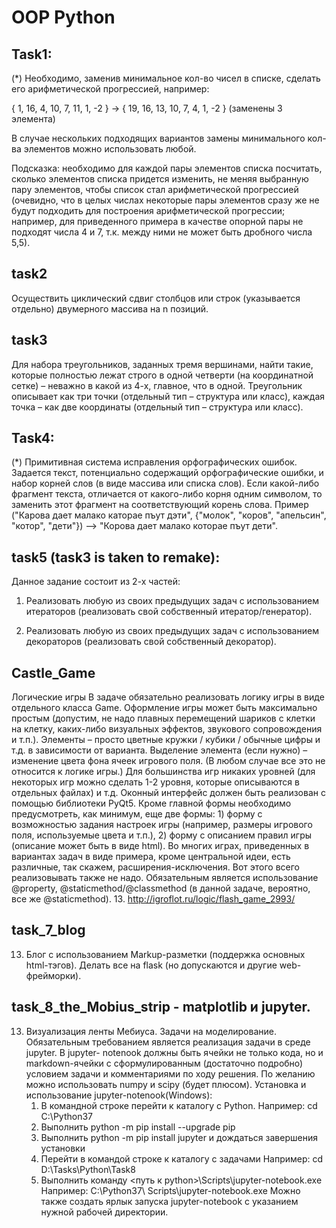 # OOP Python
## Task1:
(*) Необходимо, заменив минимальное кол-во чисел в списке, сделать его арифметической прогрессией, например:

{ 1, 16, 4, 10, 7, 11, 1, -2 } → { 19, 16, 13, 10, 7, 4, 1, -2 } (заменены 3 элемента)

В случае нескольких подходящих вариантов замены минимального кол-ва элементов можно использовать любой.

Подсказка: необходимо для каждой пары элементов списка посчитать, сколько элементов списка придется изменить, не меняя выбранную пару элементов, чтобы список стал арифметической прогрессией (очевидно, что в целых числах некоторые пары элементов сразу же не будут подходить для построения арифметической прогрессии; например, для приведенного примера в качестве опорной пары не подходят числа 4 и 7, т.к. между ними не может быть дробного числа 5,5).

## task2
Осуществить циклический сдвиг столбцов или строк (указывается отдельно)
двумерного массива на n позиций.

## task3
Для набора треугольников, заданных тремя вершинами, найти такие, которые
полностью лежат строго в одной четверти (на координатной сетке) – неважно в какой из
4-х, главное, что в одной.
Треугольник описывает как три точки (отдельный тип – структура или класс), каждая
точка – как две координаты (отдельный тип – структура или класс).

## Task4:
(*) Примитивная система исправления орфографических ошибок. Задается текст, потенциально содержащий орфографические ошибки, и набор корней слов (в виде массива или списка слов). Если какой-либо фрагмент текста, отличается от какого-либо корня одним символом, то заменить этот фрагмент на соответствующий корень слова. Пример ("Карова дает малако каторае пъут дэти", {"молок", "коров", "апельсин", "котор", "дети"}) –> "Корова дает малако которае пъут дети".

## task5 (task3 is taken to remake):
Данное задание состоит из 2-х частей:

1) Реализовать любую из своих предыдущих задач с использованием итераторов (реализовать свой собственный итератор/генератор).

2) Реализовать любую из своих предыдущих задач с использованием декораторов (реализовать свой собственный декоратор).

## Castle_Game
Логические игры
В задаче обязательно реализовать логику игры в виде отдельного класса Game.
Оформление игры может быть максимально простым (допустим, не надо плавных
перемещений шариков с клетки на клетку, каких-либо визуальных эффектов, звукового
сопровождения и т.п.). Элементы – просто цветные кружки / кубики / обычные цифры и т.д.
в зависимости от варианта. Выделение элемента (если нужно) – изменение цвета фона ячеек
игрового поля. (В любом случае все это не относится к логике игры.)
Для большинства игр никаких уровней (для некоторых игр можно сделать 1-2 уровня,
которые описываются в отдельных файлах) и т.д.
Оконный интерфейс должен быть реализован c помощью библиотеки PyQt5. Кроме
главной формы необходимо предусмотреть, как минимум, еще две формы: 1) форму с
возможностью задания настроек игры (например, размеры игрового поля, используемые
цвета и т.п.), 2) форму с описанием правил игры (описание может быть в виде html).
Во многих играх, приведенных в вариантах задач в виде примера, кроме центральной
идеи, есть различные, так скажем, расширения-исключения. Вот этого всего реализовывать
также не надо.
Обязательным является использование @property, @staticmethod/@classmethod (в
данной задаче, вероятно, все же @staticmethod).
13. http://igroflot.ru/logic/flash_game_2993/
## task_7_blog
13. Блог с использованием Markup-разметки (поддержка основных html-тэгов).
Делать все на flask (но допускаются и другие web-фрейморки).

## task_8_the_Mobius_strip - matplotlib и jupyter.
13. Визуализация ленты Мебиуса.
Задачи на моделирование.
Обязательным требованием является реализация задачи в среде jupyter. В jupyter-
notenook должны быть ячейки не только кода, но и markdown-ячейки с сформулированным
(достаточно подробно) условием задачи и комментариями по ходу решения.
По желанию можно использовать numpy и scipy (будет плюсом).
Установка и использование jupyter-notenook(Windows):
    1. В командной строке перейти к каталогу с Python.
    Например: cd C:\Python37
    2. Выполнить python -m pip install --upgrade pip
    3. Выполнить python -m pip install jupyter и дождаться завершения установки
    4. Перейти в командой строке к каталогу с задачами
    Например: cd D:\Tasks\Python\Task8
    5. Выполнить команду &lt;путь к python&gt;\Scripts\jupyter-notebook.exe
Например: C:\Python37\ Scripts\jupyter-notebook.exe
Можно также создать ярлык запуска jupyter-notebook с указанием нужной
рабочей директории.
